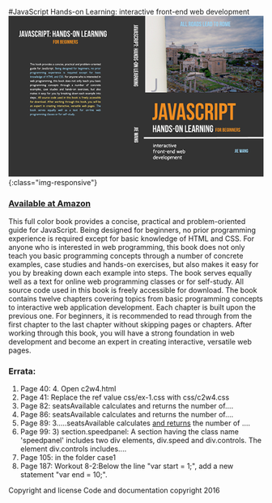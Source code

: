 #JavaScript Hands-on Learning: interactive front-end web development 
![JavaScriptBook-JW](BookCover-screen.png){:class="img-responsive"}
<h3> <a href="https://www.amazon.com/dp/0998273805/ref=sr_1_1?ie=UTF8&qid=1477092514&sr=8-1&keywords=9780998273808">Available at Amazon</a></h3>
<p>This full color book provides a concise, practical and problem-oriented guide for JavaScript. Being designed for beginners, no prior programming experience is required except for basic knowledge of HTML and CSS. For anyone who is interested in web programming, this book does not only teach you basic programming concepts through a number of concrete examples, case studies and hands-on exercises, but also makes it easy for you by breaking down each example into steps. The book serves equally well as a text for online web programming classes or for self-study. All source code used in this book is freely accessible for download.
The book contains twelve chapters covering topics from basic programming concepts to interactive web application development. Each chapter is built upon the previous one. For beginners, it is recommended to read through from the first chapter to the last chapter without skipping pages or chapters. After working through this book, you will have a strong foundation in web development and become an expert in creating interactive, versatile web pages.</p>
<h3>Errata: </h3>
<ol>
<li>Page 40: 4. Open c2w4.html
<li>Page 41: Replace the ref value css/ex-1.css with css/c2w4.css
<li>Page 82: seatsAvailable calculates and returns the number of....
<li>Page 86: seatsAvailable calculates and returns the number of....
<li>Page 89: 3.....seatsAvailable calculates <u>and returns</u> the number of ....
<li>Page 99: 3) section.speedpanel: A section having the class name 'speedpanel' includes two div elements, div.speed and div.controls. The element div.controls includes....
<li>Page 105: in the folder case1
<li>Page 187: Workout 8-2:Below the line "var start = 1;", add a new statement "var end = 10;".
</ol>

Copyright and license
Code and documentation copyright 2016
